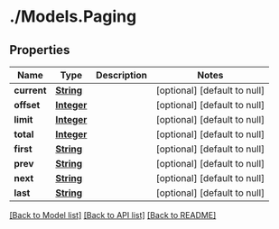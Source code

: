 # ./Models.Paging
## Properties

Name | Type | Description | Notes
------------ | ------------- | ------------- | -------------
**current** | [**String**](string.md) |  | [optional] [default to null]
**offset** | [**Integer**](integer.md) |  | [optional] [default to null]
**limit** | [**Integer**](integer.md) |  | [optional] [default to null]
**total** | [**Integer**](integer.md) |  | [optional] [default to null]
**first** | [**String**](string.md) |  | [optional] [default to null]
**prev** | [**String**](string.md) |  | [optional] [default to null]
**next** | [**String**](string.md) |  | [optional] [default to null]
**last** | [**String**](string.md) |  | [optional] [default to null]

[[Back to Model list]](../README.md#documentation-for-models) [[Back to API list]](../README.md#documentation-for-api-endpoints) [[Back to README]](../README.md)

